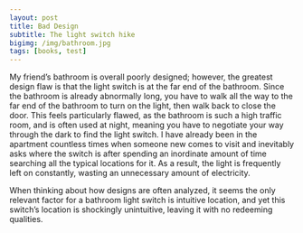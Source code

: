 ```yaml
---
layout: post
title: Bad Design
subtitle: The light switch hike
bigimg: /img/bathroom.jpg
tags: [books, test]
---
```



My friend’s bathroom is overall poorly designed; however, the greatest design flaw is that the light switch is at the far end of the bathroom. Since the bathroom is already abnormally long, you have to walk all the way to the far end of the bathroom to turn on the light, then walk back to close the door. This feels particularly flawed, as the bathroom is such a high traffic room, and is often used at night, meaning you have to negotiate your way through the dark to find the light switch. I have already been in the apartment countless times when someone new comes to visit and inevitably asks where the switch is after spending an inordinate amount of time searching all the typical locations for it. As a result, the light is frequently left on constantly, wasting an unnecessary amount of electricity.

When thinking about how designs are often analyzed, it seems the only relevant factor for a bathroom light switch is intuitive location, and yet this switch’s location is shockingly unintuitive, leaving it with no redeeming qualities.
